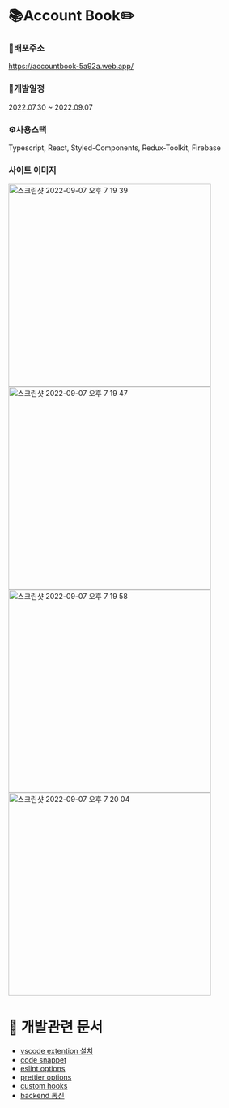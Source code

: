 # 📚Account Book✏️

### 📍배포주소 
https://accountbook-5a92a.web.app/  

### 📆개발일정 
2022.07.30 ~ 2022.09.07  

### ⚙️사용스택 
Typescript, React, Styled-Components, Redux-Toolkit, Firebase

### 사이트 이미지

<img width="400" alt="스크린샷 2022-09-07 오후 7 19 39" src="https://user-images.githubusercontent.com/43428643/188854845-1b73dc84-e7b9-451c-a166-241135f01348.png">
<img width="400" alt="스크린샷 2022-09-07 오후 7 19 47" src="https://user-images.githubusercontent.com/43428643/188854858-979ef034-e3c9-409c-bbea-1c76f12516ef.png">
<img width="400" alt="스크린샷 2022-09-07 오후 7 19 58" src="https://user-images.githubusercontent.com/43428643/188854865-222d789f-207c-4f24-9614-5dca0cac2e7c.png">
<img width="400" alt="스크린샷 2022-09-07 오후 7 20 04" src="https://user-images.githubusercontent.com/43428643/188854869-2f924c4e-95c9-4ce3-9335-91bafe2ff330.png">



# 📝 개발관련 문서
- [vscode extention 설치](docs/install-extension.md)  
- [code snappet](docs/code-snappet.md)  
- [eslint options](docs/eslint-options.md)  
- [prettier options](docs/prettier-options.md)  
- [custom hooks](docs/custom-hooks.md)
- [backend 통신](docs/communicate-server.md)

